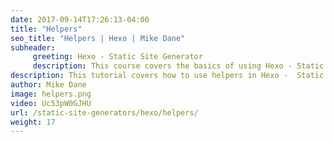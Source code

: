```yaml
---
date: 2017-09-14T17:26:13-04:00
title: "Helpers"
seo_title: "Helpers | Hexo | Mike Dane"
subheader:
     greeting: Hexo - Static Site Generator
     description: This course covers the basics of using Hexo - Static Site Generator. Work your way through the articles and we'll teach you everything you need to know to create a professional and scalable website or blog!
description: This tutorial covers how to use helpers in Hexo -  Static Site Generator.
author: Mike Dane
image: helpers.png
video: Uc53pW0GJHU
url: /static-site-generators/hexo/helpers/
weight: 17
---
```

